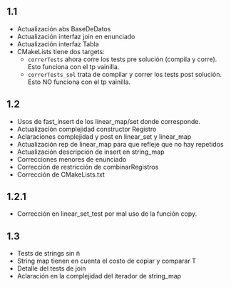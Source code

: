 ## 1.1

* Actualización abs BaseDeDatos
* Actualización interfaz join en enunciado
* Actualización interfaz Tabla
* CMakeLists tiene dos targets:
    * `correrTests` ahora corre los tests pre solución (compila y
      corre). Esto funciona con el tp vainilla.
    * `correrTests_sol` trata de compilar y correr los tests post solución. 
      Esto NO funciona con el tp vainilla.

## 1.2

* Usos de fast_insert de los linear_map/set donde corresponde.
* Actualización complejidad constructor Registro
* Aclaraciones complejidad y post en linear_set y linear_map
* Actualización rep de linear_map para que refleje que no hay repetidos
* Actualización descripción de insert en string_map
* Correcciones menores de enunciado
* Corrección de restricción de combinarRegistros
* Corrección de CMakeLists.txt

## 1.2.1

* Corrección en linear_set_test por mal uso de la función copy.

## 1.3

* Tests de strings sin ñ
* String map tienen en cuenta el costo de copiar y comparar T
* Detalle del tests de join
* Aclaración en la complejidad del iterador de string_map
